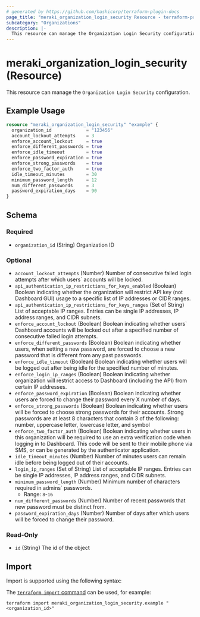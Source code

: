 ```yaml
---
# generated by https://github.com/hashicorp/terraform-plugin-docs
page_title: "meraki_organization_login_security Resource - terraform-provider-meraki"
subcategory: "Organizations"
description: |-
  This resource can manage the Organization Login Security configuration.
---
```


# meraki_organization_login_security (Resource)

This resource can manage the `Organization Login Security` configuration.

## Example Usage

```terraform
resource "meraki_organization_login_security" "example" {
  organization_id             = "123456"
  account_lockout_attempts    = 3
  enforce_account_lockout     = true
  enforce_different_passwords = true
  enforce_idle_timeout        = true
  enforce_password_expiration = true
  enforce_strong_passwords    = true
  enforce_two_factor_auth     = true
  idle_timeout_minutes        = 30
  minimum_password_length     = 12
  num_different_passwords     = 3
  password_expiration_days    = 90
}
```

<!-- schema generated by tfplugindocs -->
## Schema

### Required

- `organization_id` (String) Organization ID

### Optional

- `account_lockout_attempts` (Number) Number of consecutive failed login attempts after which users` accounts will be locked.
- `api_authentication_ip_restrictions_for_keys_enabled` (Boolean) Boolean indicating whether the organization will restrict API key (not Dashboard GUI) usage to a specific list of IP addresses or CIDR ranges.
- `api_authentication_ip_restrictions_for_keys_ranges` (Set of String) List of acceptable IP ranges. Entries can be single IP addresses, IP address ranges, and CIDR subnets.
- `enforce_account_lockout` (Boolean) Boolean indicating whether users` Dashboard accounts will be locked out after a specified number of consecutive failed login attempts.
- `enforce_different_passwords` (Boolean) Boolean indicating whether users, when setting a new password, are forced to choose a new password that is different from any past passwords.
- `enforce_idle_timeout` (Boolean) Boolean indicating whether users will be logged out after being idle for the specified number of minutes.
- `enforce_login_ip_ranges` (Boolean) Boolean indicating whether organization will restrict access to Dashboard (including the API) from certain IP addresses.
- `enforce_password_expiration` (Boolean) Boolean indicating whether users are forced to change their password every X number of days.
- `enforce_strong_passwords` (Boolean) Boolean indicating whether users will be forced to choose strong passwords for their accounts. Strong passwords are at least 8 characters that contain 3 of the following: number, uppercase letter, lowercase letter, and symbol
- `enforce_two_factor_auth` (Boolean) Boolean indicating whether users in this organization will be required to use an extra verification code when logging in to Dashboard. This code will be sent to their mobile phone via SMS, or can be generated by the authenticator application.
- `idle_timeout_minutes` (Number) Number of minutes users can remain idle before being logged out of their accounts.
- `login_ip_ranges` (Set of String) List of acceptable IP ranges. Entries can be single IP addresses, IP address ranges, and CIDR subnets.
- `minimum_password_length` (Number) Minimum number of characters required in admins` passwords.
  - Range: `8`-`16`
- `num_different_passwords` (Number) Number of recent passwords that new password must be distinct from.
- `password_expiration_days` (Number) Number of days after which users will be forced to change their password.

### Read-Only

- `id` (String) The id of the object

## Import

Import is supported using the following syntax:

The [`terraform import` command](https://developer.hashicorp.com/terraform/cli/commands/import) can be used, for example:

```shell
terraform import meraki_organization_login_security.example "<organization_id>"
```
